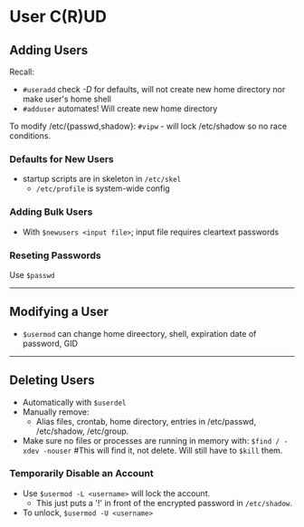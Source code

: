 # User C(R)UD

## Adding Users

Recall:

- `#useradd` check *-D* for defaults, will not create new home directory nor make user's home shell
- `#adduser` automates! Will create new home directory

To modify /etc/{passwd,shadow}: `#vipw` - will lock /etc/shadow so no race conditions.

### Defaults for New Users

- startup scripts are in skeleton in `/etc/skel`
  - `/etc/profile` is system-wide config

### Adding Bulk Users

- With `$newusers <input file>`; input file requires cleartext passwords 

### Reseting Passwords

Use `$passwd`

---

## Modifying a User 

- `$usermod` can change home direectory, shell, expiration date of password, GID

---

## Deleting Users

- Automatically with `$userdel`
- Manually remove:
  - Alias files, crontab, home directory, entries in /etc/passwd, /etc/shadow, /etc/group.
- Make sure no files or processes are running in memory with: `$find / -xdev -nouser` #This will find it, not delete. Will still have to `$kill` them.

### Temporarily Disable an Account

- Use `$usermod -L <username>` will lock the account.
  - This just puts a '!' in front of the encrypted password in `/etc/shadow`.
- To unlock, `$usermod -U <username>`

